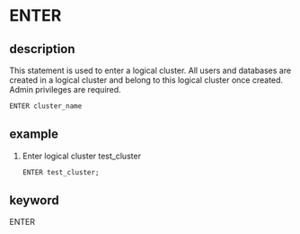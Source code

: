 # ENTER

## description

This statement is used to enter a logical cluster. All users and databases are created in a logical cluster and belong to this logical cluster once created. Admin privileges are required.

```sql
ENTER cluster_name
```

## example

1. Enter logical cluster test_cluster

    ```sql
    ENTER test_cluster;
    ```

## keyword

ENTER
